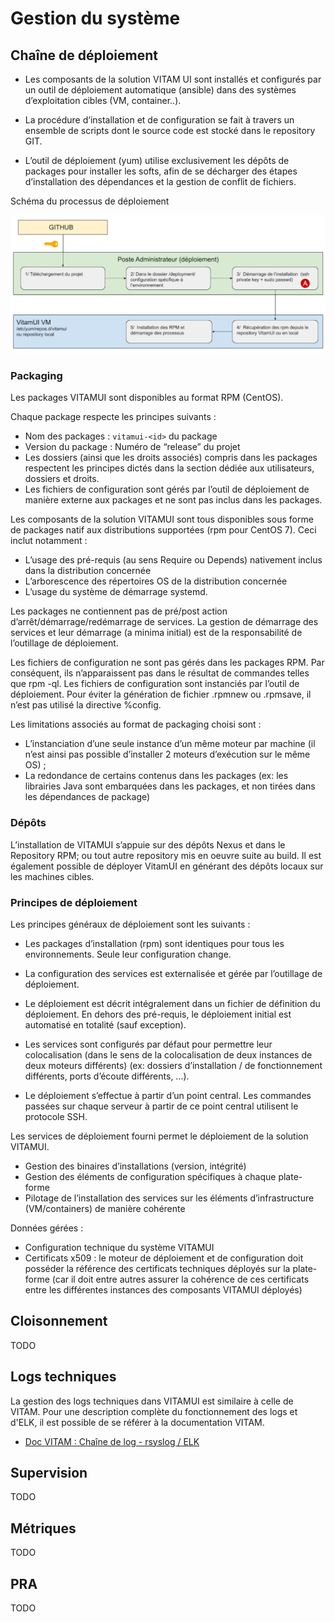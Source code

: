 # Gestion du système

## Chaîne de déploiement

* Les composants de la solution VITAM UI sont installés et configurés par un outil de déploiement automatique (ansible) dans des systèmes d’exploitation cibles (VM, container..).

* La procédure d’installation et de configuration se fait à travers un ensemble de scripts dont le source code est stocké dans le repository GIT.

* L’outil de déploiement (yum) utilise exclusivement les dépôts de packages pour installer les softs, afin de se décharger des étapes d’installation des dépendances et la gestion de conflit de fichiers.

Schéma du processus de déploiement

![Pocessus de déploiment](../images/dat_chaine_deploiement.png)

### Packaging

Les packages VITAMUI sont disponibles au format RPM (CentOS).

Chaque package respecte les principes suivants :

* Nom des packages : `vitamui-<id>` du package
* Version du package : Numéro de “release” du projet
* Les dossiers (ainsi que les droits associés) compris dans les packages respectent les principes dictés dans la section dédiée aux utilisateurs, dossiers et droits.
* Les fichiers de configuration sont gérés par l’outil de déploiement de manière externe aux packages et ne sont pas inclus dans les packages.

Les composants de la solution VITAMUI sont tous disponibles sous forme de packages natif aux distributions supportées (rpm pour CentOS 7). Ceci inclut notamment :

* L’usage des pré-requis (au sens Require ou Depends) nativement inclus dans la distribution concernée
* L’arborescence des répertoires OS de la distribution concernée
* L’usage du système de démarrage systemd.

Les packages ne contiennent pas de pré/post action d’arrêt/démarrage/redémarrage de services. La gestion de démarrage des services et leur démarrage (a minima initial) est de la responsabilité de l’outillage de déploiement.

Les fichiers de configuration ne sont pas gérés dans les packages RPM. Par conséquent, ils n’apparaissent pas dans le résultat de commandes telles que rpm -ql. Les fichiers de configuration sont instanciés par l’outil de déploiement. Pour éviter la génération de fichier .rpmnew ou .rpmsave, il n’est pas utilisé la directive %config.

Les limitations associés au format de packaging choisi sont :

* L’instanciation d’une seule instance d’un même moteur par machine (il n’est ainsi pas possible d’installer 2 moteurs d’exécution sur le même OS) ;
* La redondance de certains contenus dans les packages (ex: les librairies Java sont embarquées dans les packages, et non tirées dans les dépendances de package)

### Dépôts

L’installation de VITAMUI s’appuie sur des dépôts Nexus et dans le Repository RPM; ou tout autre repository mis en oeuvre suite au build.  Il est également possible de déployer VitamUI en générant des dépôts locaux sur les machines cibles.

### Principes de déploiement

Les principes généraux de déploiement sont les suivants :

* Les packages d’installation (rpm) sont identiques pour tous les environnements. Seule leur configuration change.

* La configuration des services est externalisée et gérée par l’outillage de déploiement.

* Le déploiement est décrit intégralement dans un fichier de définition du déploiement. En dehors des pré-requis, le déploiement initial est automatisé en totalité (sauf exception).

* Les services sont configurés par défaut pour permettre leur colocalisation (dans le sens de la colocalisation de deux instances de deux moteurs différents) (ex: dossiers d’installation / de fonctionnement différents, ports d’écoute différents, ...).

* Le déploiement s’effectue à partir d’un point central. Les commandes passées sur chaque serveur à partir de ce point central utilisent le protocole SSH.

Les services de déploiement fourni permet le déploiement de la solution VITAMUI.

* Gestion des binaires d’installations (version, intégrité)
* Gestion des éléments de configuration spécifiques à chaque plate-forme
* Pilotage de l’installation des services sur les éléments d’infrastructure (VM/containers) de manière cohérente

Données gérées :

* Configuration technique du système VITAMUI
* Certificats x509 : le moteur de déploiement et de configuration doit posséder la référence des certificats techniques déployés sur la plate-forme (car il doit entre autres assurer la cohérence de ces certificats entre les différentes instances des composants VITAMUI déployés)

## Cloisonnement

TODO

## Logs techniques

La gestion des logs techniques dans VITAMUI est similaire à celle de VITAM. Pour une description complète du fonctionnement des  logs et d'ELK, il est possible de se référer à la documentation VITAM.

* [Doc VITAM : Chaîne de log - rsyslog / ELK](http://www.programmevitam.fr/ressources/DocCourante/html/archi/archi-exploit-infra/05-logs-architecture.html)

## Supervision

TODO

## Métriques

TODO

## PRA

TODO
